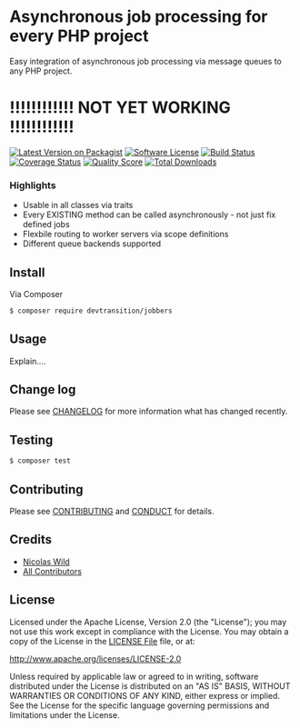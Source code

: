 # Asynchronous job processing for every PHP project

Easy integration of asynchronous job processing via message queues to any PHP project.

# !!!!!!!!!!!! NOT YET WORKING !!!!!!!!!!!!

[![Latest Version on Packagist][ico-version]][link-packagist]
[![Software License][ico-license]](LICENSE.md)
[![Build Status][ico-travis]][link-travis]
[![Coverage Status][ico-scrutinizer]][link-scrutinizer]
[![Quality Score][ico-code-quality]][link-code-quality]
[![Total Downloads][ico-downloads]][link-downloads]

### Highlights
- Usable in all classes via traits
- Every EXISTING method can be called asynchronously - not just fix defined jobs
- Flexbile routing to worker servers via scope definitions
- Different queue backends supported

## Install

Via Composer

``` bash
$ composer require devtransition/jobbers
```

## Usage

Explain....

## Change log

Please see [CHANGELOG](CHANGELOG.md) for more information what has changed recently.

## Testing

``` bash
$ composer test
```

## Contributing

Please see [CONTRIBUTING](CONTRIBUTING.md) and [CONDUCT](CONDUCT.md) for details.

## Credits

- [Nicolas Wild][link-author]
- [All Contributors][link-contributors]

## License

Licensed under the Apache License, Version 2.0 (the "License");
you may not use this work except in compliance with the License.
You may obtain a copy of the License in the [LICENSE File](LICENSE) file, or at:

   http://www.apache.org/licenses/LICENSE-2.0

Unless required by applicable law or agreed to in writing, software
distributed under the License is distributed on an "AS IS" BASIS,
WITHOUT WARRANTIES OR CONDITIONS OF ANY KIND, either express or implied.
See the License for the specific language governing permissions and
limitations under the License.


[ico-version]: https://img.shields.io/packagist/v/devtransition/jobbers.svg?style=flat-square
[ico-license]: https://img.shields.io/badge/license-MIT-brightgreen.svg?style=flat-square
[ico-travis]: https://img.shields.io/travis/devtransition/jobbers/master.svg?style=flat-square
[ico-scrutinizer]: https://img.shields.io/scrutinizer/coverage/g/devtransition/jobbers.svg?style=flat-square
[ico-code-quality]: https://img.shields.io/scrutinizer/g/devtransition/jobbers.svg?style=flat-square
[ico-downloads]: https://img.shields.io/packagist/dt/devtransition/jobbers.svg?style=flat-square

[link-packagist]: https://packagist.org/packages/devtransition/jobbers
[link-travis]: https://travis-ci.org/devtransition/jobbers
[link-scrutinizer]: https://scrutinizer-ci.com/g/devtransition/jobbers/code-structure
[link-code-quality]: https://scrutinizer-ci.com/g/devtransition/jobbers
[link-downloads]: https://packagist.org/packages/devtransition/jobbers
[link-author]: https://github.com/devtransition
[link-contributors]: ../../contributors
